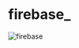 
# firebase_
![firebase](https://github.com/user-attachments/assets/fce21685-6cd5-419a-91a1-67fad4ee8e0c)
